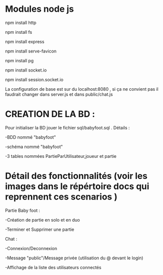 # Modules node js
 
npm install http  

npm install fs 

npm install express 

npm install serve-favicon

npm install pg

npm install socket.io

npm install session.socket.io

La configuration de base est sur du localhost:8080 , si ça ne convient pas il faudrait changer dans server.js et dans public/chat.js

# CREATION DE LA BD :

Pour initialiser la BD jouer le fichier sql/babyfoot.sql . Détails :

-BDD nommé "babyfoot"

-schéma nommé "babyfoot"

-3 tables nommées PartieParUtilisateur,joueur et partie


# Détail des fonctionnalités (voir les images dans le répértoire docs qui reprennent ces scenarios )

Partie Baby foot :

-Création de partie en solo et en duo

-Terminer et Supprimer une partie

Chat :

-Connexion/Deconnexion

-Message "public"/Message privée (utilisation du @ devant le login)

-Affichage de la liste des utilisateurs connectés
